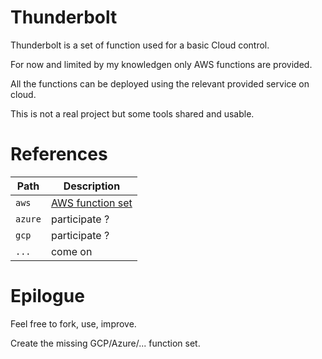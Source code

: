 # Thunderbolt

Thunderbolt is a set of function used for a basic Cloud control.

For now and limited by my knowledgen only AWS functions are provided.

All the functions can be deployed using the relevant provided service on cloud.

This is not a real project but some tools shared and usable.

# References

| Path     | Description                       |
|----------|-----------------------------------|
| `aws`    | [AWS function set](aws/README.md) |
| `azure`  | participate ?                     |
| `gcp`    | participate ?                     |
| `...`    | come on                           |

# Epilogue

Feel free to fork, use, improve.

Create the missing GCP/Azure/... function set.
